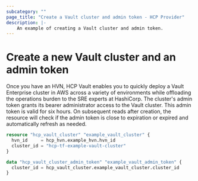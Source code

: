 ```yaml
---
subcategory: ""
page_title: "Create a Vault cluster and admin token - HCP Provider"
description: |-
    An example of creating a Vault cluster and admin token.
---
```


# Create a new Vault cluster and an admin token

Once you have an HVN, HCP Vault enables you to quickly deploy a Vault Enterprise cluster in AWS across a variety of environments while offloading the operations burden to the SRE experts at HashiCorp.
The cluster's admin token grants its bearer administrator access to the Vault cluster. This admin token is valid for six hours. On subsequent reads after creation, 
the resource will check if the admin token is close to expiration or expired and automatically refresh as needed.

```terraform
resource "hcp_vault_cluster" "example_vault_cluster" {
  hvn_id     = hcp_hvn.example_hvn.hvn_id
  cluster_id = "hcp-tf-example-vault-cluster"
}

data "hcp_vault_cluster_admin_token" "example_vault_admin_token" {
  cluster_id = hcp_vault_cluster.example_vault_cluster.cluster_id
}
```
